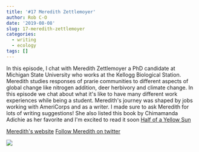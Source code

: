 ```yaml
---
title: '#17 Meredith Zettlemoyer'
author: Rob C-O
date: '2019-08-08'
slug: 17-meredith-zettlemoyer
categories:
  - writing
  - ecology
tags: []
---
```


In this episode, I chat with Meredith Zettlemoyer a PhD candidate at Michigan State University who works at the Kellogg Biological Station. Meredith studies responses of prarie communities to different aspects of global change like nitrogen addition, deer herbivory and climate change.  In this episode we chat about what it's like to have many different work experiences while being a student. Meredith's journey was shaped by jobs working with AmeriCorps and as a writer. I made sure to ask Meredith for lots of writing suggestions! She also listed this book by Chimamanda Adichie as her favorite and I'm excited to read it soon [Half of a Yellow Sun](https://www.goodreads.com/book/show/18749.Half_of_a_Yellow_Sun)

[Meredith's website](https://meredithzettlemoyer.weebly.com/)
[Follow Meredith on twitter](https://twitter.com/mazettlemoyer?lang=en)

![](https://meredithzettlemoyer.weebly.com/uploads/9/1/5/9/91596004/untitled.jpg)